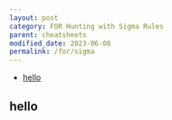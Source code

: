 ```yaml
---
layout: post
category: FOR Hunting with Sigma Rules
parent: cheatsheets
modified_date: 2023-06-08
permalink: /for/sigma
---
```



<!-- vscode-markdown-toc -->
* [hello](#hello)

<!-- vscode-markdown-toc-config
	numbering=false
	autoSave=true
	/vscode-markdown-toc-config -->
<!-- /vscode-markdown-toc -->

## <a name='hello'></a>hello
